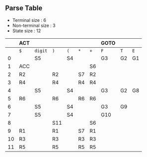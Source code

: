 ## Parse Table
- Terminal size : 6
- Non-terminal size : 3
- State size : 12

| | ACT |  |  |  |  |  | GOTO |  |  | 
| --- | --- | --- | --- | --- | --- | --- | --- | --- | --- | 
| | `$` | `digit` | `)` | `(` | `*` | `+` | `F` | `T` | `E` | 
| 0 |   | S5 |   | S4 |   |   | G3 | G2 | G1 | 
| 1 | ACC |   |   |   |   | S6 |   |   |   | 
| 2 | R2 |   | R2 |   | S7 | R2 |   |   |   | 
| 3 | R4 |   | R4 |   | R4 | R4 |   |   |   | 
| 4 |   | S5 |   | S4 |   |   | G3 | G2 | G8 | 
| 5 | R6 |   | R6 |   | R6 | R6 |   |   |   | 
| 6 |   | S5 |   | S4 |   |   | G3 | G9 |   | 
| 7 |   | S5 |   | S4 |   |   | G10 |   |   | 
| 8 |   |   | S11 |   |   | S6 |   |   |   | 
| 9 | R1 |   | R1 |   | S7 | R1 |   |   |   | 
| 10 | R3 |   | R3 |   | R3 | R3 |   |   |   | 
| 11 | R5 |   | R5 |   | R5 | R5 |   |   |   | 
